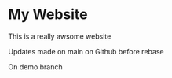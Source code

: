 # My Website

This is a really awsome website

Updates made on main on Github before rebase

On demo branch
